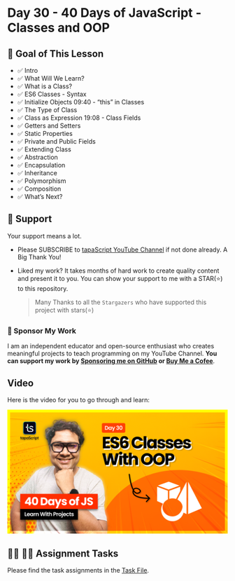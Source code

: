 # Day 30 - 40 Days of JavaScript - Classes and OOP

## **🎯 Goal of This Lesson**

- ✅ Intro
- ✅ What Will We Learn?
- ✅ What is a Class?
- ✅ ES6 Classes - Syntax
- ✅ Initialize Objects 09:40 - “this” in Classes
- ✅ The Type of Class
- ✅ Class as Expression 19:08 - Class Fields
- ✅ Getters and Setters
- ✅ Static Properties
- ✅ Private and Public Fields
- ✅ Extending Class
- ✅ Abstraction
- ✅ Encapsulation
- ✅ Inheritance
- ✅ Polymorphism
- ✅ Composition
- ✅ What’s Next?

## 🫶 Support

Your support means a lot.

- Please SUBSCRIBE to [tapaScript YouTube Channel](https://youtube.com/tapasadhikary) if not done already. A Big Thank You!
- Liked my work? It takes months of hard work to create quality content and present it to you. You can show your support to me with a STAR(⭐) to this repository.

    > Many Thanks to all the `Stargazers` who have supported this project with stars(⭐)

### 🤝 Sponsor My Work

I am an independent educator and open-source enthusiast who creates meaningful projects to teach programming on my YouTube Channel. **You can support my work by [Sponsoring me on GitHub](https://github.com/sponsors/atapas) or [Buy Me a Cofee](https://buymeacoffee.com/tapasadhikary)**.

## Video

Here is the video for you to go through and learn:

[![day-30](./banner.png)](https://youtu.be/kG5t34ciG9w "Video")

## **👩‍💻 🧑‍💻 Assignment Tasks**

Please find the task assignments in the [Task File](./task.md).

